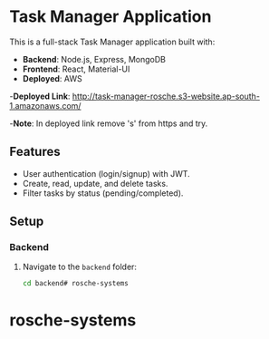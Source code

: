 # Task Manager Application

This is a full-stack Task Manager application built with:
- **Backend**: Node.js, Express, MongoDB
- **Frontend**: React, Material-UI
- **Deployed**: AWS

-**Deployed Link**: http://task-manager-rosche.s3-website.ap-south-1.amazonaws.com/

-**Note**: In deployed link remove 's' from https and try. 

## Features
- User authentication (login/signup) with JWT.
- Create, read, update, and delete tasks.
- Filter tasks by status (pending/completed).

## Setup

### Backend
1. Navigate to the `backend` folder:
   ```bash
   cd backend# rosche-systems
# rosche-systems

